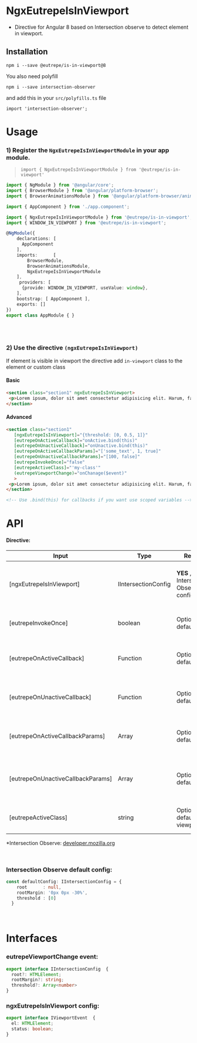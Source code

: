 # NgxEutrepeIsInViewport

* Directive for Angular 8 based on Intersection observe to detect element in viewport.

## Installation

`npm i --save @eutrepe/is-in-viewport@8`

You also need polyfill

`npm i --save intersection-observer`

and add this in your `src/polyfills.ts` file

`import 'intersection-observer';`

# Usage

### 1) Register the `NgxEutrepeIsInViewportModule` in your app module.
 > `import { NgxEutrepeIsInViewportModule } from '@eutrepe/is-in-viewport'`

```typescript
import { NgModule } from '@angular/core';
import { BrowserModule } from '@angular/platform-browser';
import { BrowserAnimationsModule } from '@angular/platform-browser/animations';

import { AppComponent } from './app.component';

import { NgxEutrepeIsInViewportModule } from '@eutrepe/is-in-viewport';
import { WINDOW_IN_VIEWPORT } from '@eutrepe/is-in-viewport';

@NgModule({
    declarations: [
      AppComponent
    ],
    imports:      [
        BrowserModule,
        BrowserAnimationsModule,
        NgxEutrepeIsInViewportModule
    ],
     providers: [
      {provide: WINDOW_IN_VIEWPORT, useValue: window},
    ],
    bootstrap: [ AppComponent ],
    exports: []
})
export class AppModule { }
```
 <br /><br />

 ### 2) Use the directive `(ngxEutrepeIsInViewport)`

 If element is visible in viewport the directive add `in-viewport` class to the element or custom class

#### Basic

 ```html
<section class="section1" ngxEutrepeIsInViewport>
  <p>Lorem ipsum, dolor sit amet consectetur adipisicing elit. Harum, facere.</p>
</section>
```

#### Advanced

 ```html
<section class="section1"
    [ngxEutrepeIsInViewport]="{threshold: [0, 0.5, 1]}"
    [eutrepeOnActiveCallback]="onActive.bind(this)"
    [eutrepeOnUnactiveCallback]="onUnactive.bind(this)"
    [eutrepeOnActiveCallbackParams]="['some_text', 1, true]"
    [eutrepeOnUnactiveCallbackParams]="[100, false]"
    [eutrepeInvokeOnce]="false"
    [eutrepeActiveClass]="'my-class'"
    (eutrepeViewportChange)="onChanage($event)"
    >
  <p>Lorem ipsum, dolor sit amet consectetur adipisicing elit. Harum, facere.</p>
</section>

<!-- Use .bind(this) for callbacks if you want use scoped variables -->

```

# API

#### Directive:

| Input                               | Type                 | Required                              | Description                                                            |
| ----------------------------------- | -------------------- | ------------------------------------- | ---------------------------------------------------------------------- |
| [ngxEutrepeIsInViewport]            | IIntersectionConfig  | **YES** , default Intersection Observe configuration* | Run the plugin with user configuration or default configuration        |
| [eutrepeInvokeOnce]                 | boolean              | Optional, default: true               | If true directive invoke just once                                     |
| [eutrepeOnActiveCallback]           | Function             | Optional, default: null               | The function is started when element is in viewport                    |
| [eutrepeOnUnactiveCallback]         | Function             | Optional, default: null               | The function is started when element is out viewport                   |
| [eutrepeOnActiveCallbackParams]     | Array                | Optional, default: []                 | Array of custom argumments for onActive callback                       |
| [eutrepeOnUnactiveCallbackParams]   | Array                | Optional, default: []                 | Array of custom argumments for onUnactive callback                     |
| [eutrepeActiveClass]                | string               | Optional, default: 'in-viewport'      | Custom class for visible element                                       |

*Intersection Observe: [developer.mozilla.org](https://developer.mozilla.org/en-US/docs/Web/API/Intersection_Observer_API)

<br />

### Intersection Observe default config:

```typescript
const defaultConfig: IIntersectionConfig = {
    root      : null,
    rootMargin: '0px 0px -30%',
    threshold : [0]
  }
```

<br />


# Interfaces

### eutrepeViewportChange event:

```typescript
export interface IIntersectionConfig  {
  root?: HTMLElement;
  rootMargin?: string;
  threshold?: Array<number>
}
```

### ngxEutrepeIsInViewport config:

```typescript
export interface IViewportEvent  {
  el: HTMLElement;
  status: boolean;
}
```